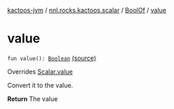 [kactoos-jvm](../../index.md) / [nnl.rocks.kactoos.scalar](../index.md) / [BoolOf](index.md) / [value](.)

# value

`fun value(): `[`Boolean`](https://kotlinlang.org/api/latest/jvm/stdlib/kotlin/-boolean/index.html) [(source)](https://github.com/neonailol/kactoos/blob/master/kactoos-jvm/src/main/kotlin/nnl/rocks/kactoos/scalar/BoolOf.kt#L33)

Overrides [Scalar.value](../../nnl.rocks.kactoos/-scalar/value.md)

Convert it to the value.

**Return**
The value

